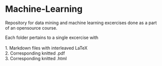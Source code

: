 # Machine-Learning

Repository for data mining and machine learning excercises done as a part of an opensource course.<br />  

Each folder pertains to a single excercise with<br />   
	1. Markdown files with interleaved LaTeX<br />
 	2. Corresponding knitted .pdf<br />
	3. Corresponding knitted .html

